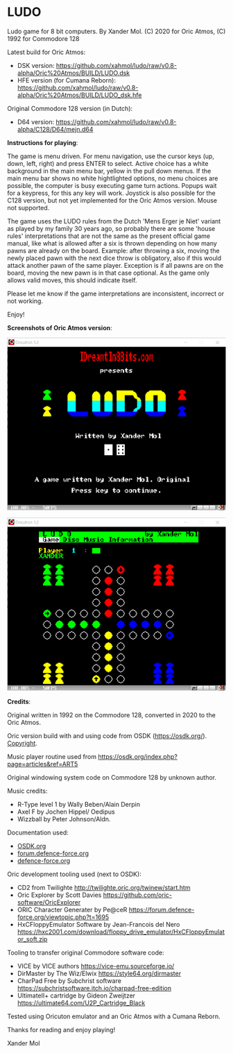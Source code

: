 # LUDO
Ludo game for 8 bit computers. By Xander Mol.
(C) 2020 for Oric Atmos, (C) 1992 for Commodore 128

Latest build for Oric Atmos:

- DSK version:
  https://github.com/xahmol/ludo/raw/v0.8-alpha/Oric%20Atmos/BUILD/LUDO.dsk
- HFE version (for Cumana Reborn):
  https://github.com/xahmol/ludo/raw/v0.8-alpha/Oric%20Atmos/BUILD/LUDO_dsk.hfe

Original Commodore 128 version (in Dutch):

- D64 version:
  https://github.com/xahmol/ludo/raw/v0.8-alpha/C128/D64/mejn.d64

**Instructions for playing**:

The game is menu driven. For menu navigation, use the cursor keys (up, down, left, right) and press ENTER to select. Active choice has a white background in the main menu bar, yellow in the pull down menus. If the main menu bar shows no white hightlighted options, no menu choices are possible, the computer is busy executing game turn actions.
Popups wait for a keypress, for this any key will work. Joystick is also possible for the C128 version, but not yet implemented for the Oric Atmos version. Mouse not supported.

The game uses the LUDO rules from the Dutch 'Mens Erger je Niet' variant as played by my family 30 years ago, so probably there are some 'house rules' interpretations that are not the same as the present official game manual, like what is allowed after a six is thrown depending on how many pawns are already on the board. Example: after throwing a six, moving the newly placed pawn with the next dice throw is obligatory, also if this would attack another pawn of the same player. Exception is if all pawns are on the board, moving the new pawn is in that case optional. As the game only allows valid moves, this should indicate itself.

Please let me know if the game interpretations are inconsistent, incorrect or not working.

Enjoy!

**Screenshots of Oric Atmos version**:

![](LudoTitle.png)

![](LudoGame.png)

**Credits**:

Original written in 1992 on the Commodore 128, converted in 2020 to the Oric Atmos.

Oric version build with and using code from OSDK (https://osdk.org/). [Copyright](https://osdk.org/index.php?page=documentation&subpage=copyright).

Music player routine used from https://osdk.org/index.php?page=articles&ref=ART5

Original windowing system code on Commodore 128 by unknown author.

Music credits:

- R-Type level 1 by Wally Beben/Alain Derpin
- Axel F by Jochen Hippel/ Oedipus
- Wizzball by Peter Johnson/Aldn.

Documentation used:

- [OSDK.org]() 
- [forum.defence-force.org]()
- [defence-force.org]()

Oric development tooling used (next to OSDK):

- CD2 from Twilighte http://twilighte.oric.org/twinew/start.htm
- Oric Explorer by Scott Davies https://github.com/oric-software/OricExplorer
- ORIC Character Generater by Pe@ceR https://forum.defence-force.org/viewtopic.php?t=1695
- HxCFloppyEmulator Software by Jean-Francois del Nero https://hxc2001.com/download/floppy_drive_emulator/HxCFloppyEmulator_soft.zip

Tooling to transfer original Commodore software code: 

- VICE by VICE authors https://vice-emu.sourceforge.io/
- DirMaster by The Wiz/Elwix https://style64.org/dirmaster
- CharPad Free by Subchrist software https://subchristsoftware.itch.io/charpad-free-edition
- UltimateII+ cartridge by Gideon Zweijtzer https://ultimate64.com/U2P_Cartridge_Black

Tested using Oricuton emulator and an Oric Atmos with a Cumana Reborn.



Thanks for reading and enjoy playing!

Xander Mol
